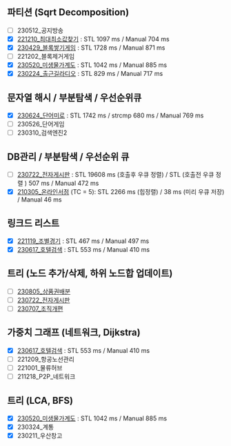## 파티션 (Sqrt Decomposition)

- [ ] 230512_공지방송
- [x] [221210_최대최소값찾기](https://github.com/nampluskr/sw_pro/tree/main/solved/221210_%EC%B5%9C%EB%8C%80%EC%B5%9C%EC%86%8C%EA%B0%92%EC%B0%BE%EA%B8%B0) : STL 1097 ms / Manual 704 ms
- [x] [230429_블록쌓기게임](https://github.com/nampluskr/sw_pro/tree/main/solved/230429_%EB%B8%94%EB%A1%9D%EC%8C%93%EA%B8%B0%EA%B2%8C%EC%9E%84) : STL 1728 ms / Manual 871 ms
- [ ] 221202_블록제거게임
- [x] [230520_미생물가계도](https://github.com/nampluskr/sw_pro/tree/main/solved/230520_%EB%AF%B8%EC%83%9D%EB%AC%BC%EA%B0%80%EA%B3%84%EB%8F%84) : STL 1042 ms / Manual 885 ms 
- [x] [230224_출근길라디오](https://github.com/nampluskr/sw_pro/tree/main/solved/230224_%EC%B6%9C%EA%B7%BC%EA%B8%B8%EB%9D%BC%EB%94%94%EC%98%A4) : STL 829 ms / Manual 717 ms

## 문자열 해시 / 부분탐색 / 우선순위큐

- [x] [230624_단어미로](https://github.com/nampluskr/coding_test/tree/main/solved/230624_%EB%8B%A8%EC%96%B4%EB%AF%B8%EB%A1%9C) : STL 1742 ms / strcmp 680 ms / Manual 769 ms
- [ ] 230526_단어게임
- [ ] 230310_검색엔진2

## DB관리 / 부분탐색 / 우선순위 큐

- [ ] [230722_전자게시판](https://github.com/nampluskr/coding_test/tree/main/solved/230722_%EC%A0%84%EC%9E%90%EA%B2%8C%EC%8B%9C%ED%8C%90) : STL 19608 ms (호출후 우큐 정렬) / STL (호출전 우큐 정렬 ) 507 ms / Manual 472 ms
- [x] [210305_온라인서점](https://github.com/nampluskr/coding_test/tree/main/solved/210305_%EC%98%A8%EB%9D%BC%EC%9D%B8%EC%84%9C%EC%A0%90) (TC = 5): STL 2266 ms (힙정렬) / 38 ms (미리 우큐 저장) / Manual 46 ms

## 링크드 리스트

- [x] [221119_조별경기](https://github.com/nampluskr/coding_test/tree/main/solved/221119_%EC%A1%B0%EB%B3%84%EA%B2%BD%EA%B8%B0) : STL 467 ms / Manual 497 ms
- [x] [230617_호텔검색](https://github.com/nampluskr/coding_test/tree/main/solved/230617_%ED%98%B8%ED%85%94%EA%B2%80%EC%83%89) : STL 553 ms / Manual 410 ms

## 트리 (노드 추가/삭제, 하위 노드합 업데이트)

- [ ] [230805_상품권배분](https://github.com/nampluskr/coding_test/tree/main/solved/230805_%EC%83%81%ED%92%88%EA%B6%8C%EB%B0%B0%EB%B6%84)
- [ ] [230722_전자게시판](https://github.com/nampluskr/coding_test/tree/main/solved/230722_%EC%A0%84%EC%9E%90%EA%B2%8C%EC%8B%9C%ED%8C%90)
- [ ] [230707_조직개편](https://github.com/nampluskr/coding_test/tree/main/solved/230707_%EC%A1%B0%EC%A7%81%EA%B0%9C%ED%8E%B8)

## 가중치 그래프 (네트워크, Dijkstra)

- [x] [230617_호텔검색](https://github.com/nampluskr/coding_test/tree/main/solved/230617_%ED%98%B8%ED%85%94%EA%B2%80%EC%83%89) : STL 553 ms / Manual 410 ms
- [ ] 221209_항공노선관리
- [ ] 221001_물류허브
- [ ] 211218_P2P_네트워크

## 트리 (LCA, BFS)

- [x] [230520_미생물가계도](https://github.com/nampluskr/sw_pro/tree/main/solved/230520_%EB%AF%B8%EC%83%9D%EB%AC%BC%EA%B0%80%EA%B3%84%EB%8F%84) : STL 1042 ms / Manual 885 ms 
- [x] 230324_계통
- [x] 230211_우산창고
